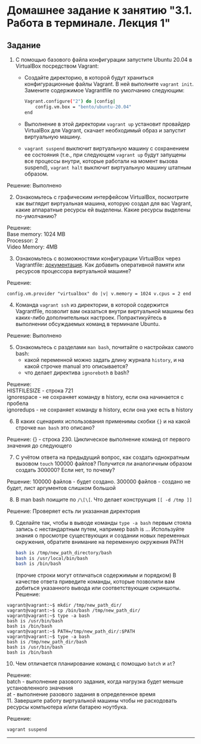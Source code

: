 # Домашнее задание к занятию "3.1. Работа в терминале. Лекция 1"

## Задание

1. С помощью базового файла конфигурации запустите Ubuntu 20.04 в VirtualBox посредством Vagrant:

	* Создайте директорию, в которой будут храниться конфигурационные файлы Vagrant. В ней выполните `vagrant init`. Замените содержимое Vagrantfile по умолчанию следующим:

		```bash
		Vagrant.configure("2") do |config|
			config.vm.box = "bento/ubuntu-20.04"
		end
		```

	* Выполнение в этой директории `vagrant up` установит провайдер VirtualBox для Vagrant, скачает необходимый образ и запустит виртуальную машину.

	* `vagrant suspend` выключит виртуальную машину с сохранением ее состояния (т.е., при следующем `vagrant up` будут запущены все процессы внутри, которые работали на момент вызова suspend), `vagrant halt` выключит виртуальную машину штатным образом.

Решение: Выполнено  

2. Ознакомьтесь с графическим интерфейсом VirtualBox, посмотрите как выглядит виртуальная машина, которую создал для вас Vagrant, какие аппаратные ресурсы ей выделены. Какие ресурсы выделены по-умолчанию?  

Решение:  
Base memory: 1024 MB  
Processor: 2  
Video Memory: 4MB  

3. Ознакомьтесь с возможностями конфигурации VirtualBox через Vagrantfile: [документация](https://www.vagrantup.com/docs/providers/virtualbox/configuration.html). Как добавить оперативной памяти или ресурсов процессора виртуальной машине?  

Решение:  
```
config.vm.provider "virtualbox" do |v| v.memory = 1024 v.cpus = 2 end  
```

4. Команда `vagrant ssh` из директории, в которой содержится Vagrantfile, позволит вам оказаться внутри виртуальной машины без каких-либо дополнительных настроек. Попрактикуйтесь в выполнении обсуждаемых команд в терминале Ubuntu.  

Решение: Выполнено  

5. Ознакомьтесь с разделами `man bash`, почитайте о настройках самого bash:
    * какой переменной можно задать длину журнала `history`, и на какой строчке manual это описывается?
    * что делает директива `ignoreboth` в bash?  

Решение:  
HISTFILESIZE - строка 721  
ignorespace - не сохраняет команду в history, если она начинается с пробела  
ignoredups - не сохраняет команду в history, если она уже есть в history  


6. В каких сценариях использования применимы скобки `{}` и на какой строчке `man bash` это описано?  

Решение: {} - строка 230. Циклическое выполнение команд от первого значения до следующего

7. С учётом ответа на предыдущий вопрос, как создать однократным вызовом `touch` 100000 файлов? Получится ли аналогичным образом создать 300000? Если нет, то почему?  

Решение: 100000 файлов - будет создано. 300000 файлов - создано не будет, лист аргументов слишком большой

8. В man bash поищите по `/\[\[`. Что делает конструкция `[[ -d /tmp ]]`  

Решение:  Проверяет есть ли указанная директория

9. Сделайте так, чтобы в выводе команды `type -a bash` первым стояла запись с нестандартным путем, например bash is ... 
Используйте знания о просмотре существующих и создании новых переменных окружения, обратите внимание на переменную окружения PATH 

	```bash
	bash is /tmp/new_path_directory/bash
	bash is /usr/local/bin/bash
	bash is /bin/bash
	```

	(прочие строки могут отличаться содержимым и порядком)
    В качестве ответа приведите команды, которые позволили вам добиться указанного вывода или соответствующие скриншоты.  
Решение:  
```
vagrant@vagrant:~$ mkdir /tmp/new_path_dir/
vagrant@vagrant:~$ cp /bin/bash /tmp/new_path_dir/
vagrant@vagrant:~$ type -a bash
bash is /usr/bin/bash
bash is /bin/bash
vagrant@vagrant:~$ PATH=/tmp/new_path_dir/:$PATH
vagrant@vagrant:~$ type -a bash
bash is /tmp/new_path_dir/bash
bash is /usr/bin/bash
bash is /bin/bash
```

10. Чем отличается планирование команд с помощью `batch` и `at`?  

Решение:  
batch - выполнение разового задания, когда нагрузка будет меньше установленного значения  
at - выполнение разового задания в определенное время  
11. Завершите работу виртуальной машины чтобы не расходовать ресурсы компьютера и/или батарею ноутбука.  

Решение:  
```
vagrant suspend
```
---